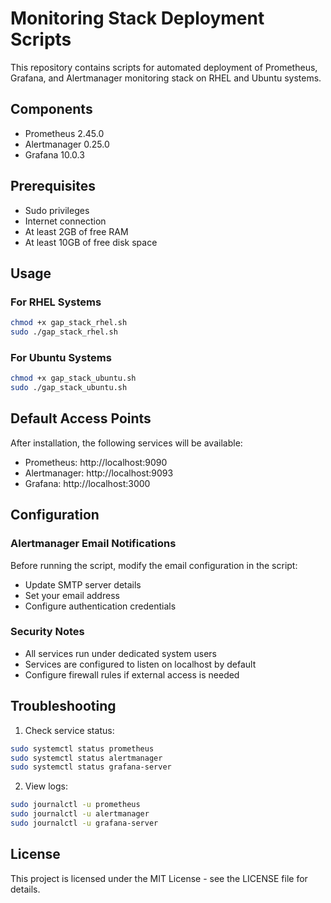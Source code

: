 # Monitoring Stack Deployment Scripts

This repository contains scripts for automated deployment of Prometheus, Grafana, and Alertmanager monitoring stack on RHEL and Ubuntu systems.

## Components

- Prometheus 2.45.0
- Alertmanager 0.25.0
- Grafana 10.0.3

## Prerequisites

- Sudo privileges
- Internet connection
- At least 2GB of free RAM
- At least 10GB of free disk space

## Usage

### For RHEL Systems
```bash
chmod +x gap_stack_rhel.sh
sudo ./gap_stack_rhel.sh
```

### For Ubuntu Systems
```bash
chmod +x gap_stack_ubuntu.sh
sudo ./gap_stack_ubuntu.sh
```

## Default Access Points

After installation, the following services will be available:

- Prometheus: http://localhost:9090
- Alertmanager: http://localhost:9093
- Grafana: http://localhost:3000

## Configuration

### Alertmanager Email Notifications

Before running the script, modify the email configuration in the script:
- Update SMTP server details
- Set your email address
- Configure authentication credentials

### Security Notes

- All services run under dedicated system users
- Services are configured to listen on localhost by default
- Configure firewall rules if external access is needed

## Troubleshooting

1. Check service status:
```bash
sudo systemctl status prometheus
sudo systemctl status alertmanager
sudo systemctl status grafana-server
```

2. View logs:
```bash
sudo journalctl -u prometheus
sudo journalctl -u alertmanager
sudo journalctl -u grafana-server
```

## License

This project is licensed under the MIT License - see the LICENSE file for details.
